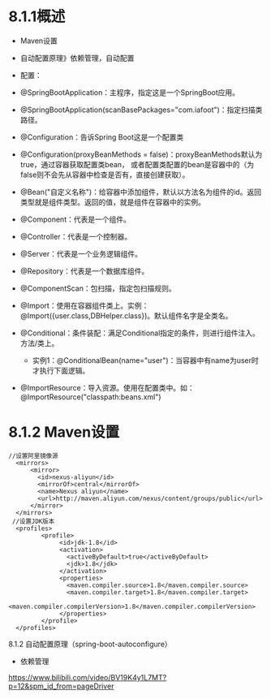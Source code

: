 # 8.1.1概述
* Maven设置
* 自动配置原理》依赖管理，自动配置

* 配置：
* @SpringBootApplication：主程序，指定这是一个SpringBoot应用。
* @SpringBootApplication(scanBasePackages="com.iafoot")：指定扫描类路径。
* @Configuration：告诉Spring Boot这是一个配置类
* @Configuration(proxyBeanMethods = false)：proxyBeanMethods默认为true，通过容器获取配置类bean，
  或者配置类配置的bean是容器中的（为false则不会先从容器中检查是否有，直接创建获取）。
* @Bean("自定义名称")：给容器中添加组件，默认以方法名为组件的id。返回类型就是组件类型。返回的值，就是组件在容器中的实例。
* @Component：代表是一个组件。
* @Controller：代表是一个控制器。
* @Server：代表是一个业务逻辑组件。
* @Repository：代表是一个数据库组件。
* @ComponentScan：包扫描，指定包扫描规则。
* @Import：使用在容器组件类上。实例：@Import({user.class,DBHelper.class})。默认组件名字是全类名。
* @Conditional：条件装配：满足Conditional指定的条件，则进行组件注入。方法/类上。
    * 实例1：@ConditionalBean(name="user")：当容器中有name为user时才执行下面逻辑。
* @ImportResource：导入资源。使用在配置类中。如：@ImportResource("classpath:beans.xml")







# 8.1.2 Maven设置
```aidl
//设置阿里镜像源
  <mirrors>
      <mirror>
        <id>nexus-aliyun</id>
        <mirrorOf>central</mirrorOf>
        <name>Nexus aliyun</name>
        <url>http://maven.aliyun.com/nexus/content/groups/public</url>
      </mirror>
  </mirrors>
 //设置JDK版本
  <profiles>
         <profile>
              <id>jdk-1.8</id>
              <activation>
                <activeByDefault>true</activeByDefault>
                <jdk>1.8</jdk>
              </activation>
              <properties>
                <maven.compiler.source>1.8</maven.compiler.source>
                <maven.compiler.target>1.8</maven.compiler.target>
                <maven.compiler.compilerVersion>1.8</maven.compiler.compilerVersion>
              </properties>
         </profile>
  </profiles>
```

8.1.2 自动配置原理（spring-boot-autoconfigure）
* 依赖管理














https://www.bilibili.com/video/BV19K4y1L7MT?p=12&spm_id_from=pageDriver




